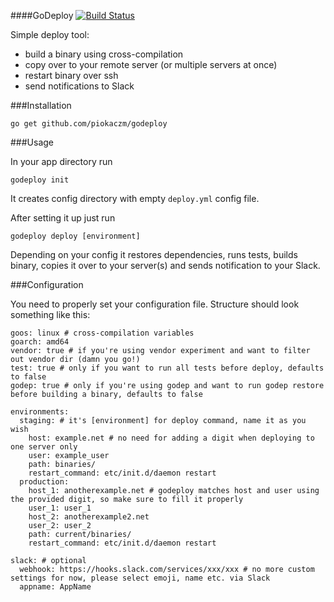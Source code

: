 ####GoDeploy
[![Build Status](https://travis-ci.org/piokaczm/godeploy.svg?branch=master)](https://travis-ci.org/piokaczm/godeploy)

Simple deploy tool:
- build a binary using cross-compilation
- copy over to your remote server (or multiple servers at once)
- restart binary over ssh
- send notifications to Slack

###Installation

```
go get github.com/piokaczm/godeploy
```

###Usage

In your app directory run

```
godeploy init
```

It creates config directory with empty `deploy.yml` config file.

After setting it up just run

```
godeploy deploy [environment]
```

Depending on your config it restores dependencies, runs tests, builds binary, copies it over to your server(s) and sends notification to your Slack.

###Configuration

You need to properly set your configuration file. Structure should look something like this:

```
goos: linux # cross-compilation variables
goarch: amd64
vendor: true # if you're using vendor experiment and want to filter out vendor dir (damn you go!)
test: true # only if you want to run all tests before deploy, defaults to false
godep: true # only if you're using godep and want to run godep restore before building a binary, defaults to false

environments:
  staging: # it's [environment] for deploy command, name it as you wish
    host: example.net # no need for adding a digit when deploying to one server only
    user: example_user
    path: binaries/
    restart_command: etc/init.d/daemon restart
  production:
    host_1: anotherexample.net # godeploy matches host and user using the provided digit, so make sure to fill it properly
    user_1: user_1
    host_2: anotherexample2.net
    user_2: user_2
    path: current/binaries/
    restart_command: etc/init.d/daemon restart

slack: # optional
  webhook: https://hooks.slack.com/services/xxx/xxx # no more custom settings for now, please select emoji, name etc. via Slack
  appname: AppName
```
